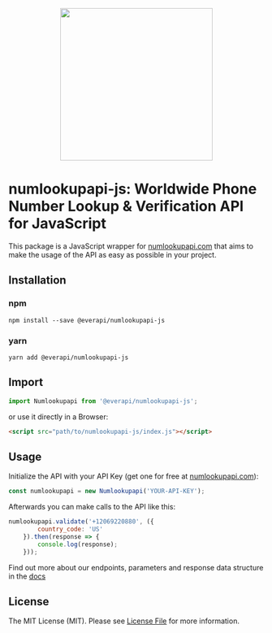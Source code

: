 <p align="center">
<img src="https://app.numlookupapi.com/img/logo/numlookupapi.png" width="300"/>
</p>

# numlookupapi-js: Worldwide Phone Number Lookup & Verification API for JavaScript

This package is a JavaScript wrapper for [numlookupapi.com] that aims to make the usage of the API as easy as possible in your project.

## Installation

### npm
```shell
npm install --save @everapi/numlookupapi-js
```
### yarn
```shell
yarn add @everapi/numlookupapi-js
```

## Import

```js
import Numlookupapi from '@everapi/numlookupapi-js';
```

or use it directly in a Browser:

```html
<script src="path/to/numlookupapi-js/index.js"></script>
```

## Usage

Initialize the API with your API Key (get one for free at [numlookupapi.com]):

```js
const numlookupapi = new Numlookupapi('YOUR-API-KEY');
```

Afterwards you can make calls to the API like this:

```js
numlookupapi.validate('+12069220880', ({
        country_code: 'US'
    }).then(response => {
        console.log(response);
    }));
```

Find out more about our endpoints, parameters and response data structure in the [docs]

## License

The MIT License (MIT). Please see [License File](LICENSE.md) for more information.

[docs]: https://numlookupapi.com/docs
[numlookupapi.com]: https://numlookupapi.com
